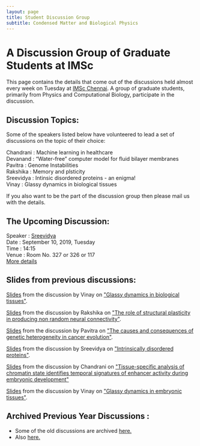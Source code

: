 ```yaml
---
layout: page
title: Student Discussion Group  
subtitle: Condensed Matter and Biological Physics
---
```

# A Discussion Group of Graduate Students at IMSc

This page contains the details that come out of the discussions held almost every week on Tuesday at [IMSc Chennai](https://www.imsc.res.in/). A group of graduate students, primarily from Physics and Computational Biology, participate in the discussion.

## Discussion Topics:

Some of the speakers listed below have volunteered to lead a set of discussions on the topic of their choice:

Chandrani	:	Machine learning in healthcare   
Devanand	:	“Water-free” computer model for fluid bilayer membranes  
Pavitra		:	Genome Instabilities  
Rakshika  : Memory and plsticity  
Sreevidya	:	Intinsic disordered proteins - an enigma!  
Vinay		  :	Glassy dynamics in biological tissues  

If you also want to be the part of the discussion group then please mail us with the details.

## The Upcoming Discussion:
Speaker :      [Sreevidya](https://www.imsc.res.in/sreevidya_t_s)  
Date    :      September 10, 2019, Tuesday  
Time    :      14:15   
Venue   :      Room No. 327 or 326 or 117  
[More details](https://vinayphys.github.io/discussion2019/2019/09/conformational_entropy_of_IDP)


## Slides from previous discussions:
[Slides](https://github.com/vinayphys/discussion2019/blob/master/slides/vinay_discussion2019_2.pdf) from the discussion by Vinay on ["Glassy dynamics in biological tissues"](https://vinayphys.github.io/discussion2019/2019/08/glassy_dynamics_embryonic_tissues-II). 

[Slides](https://github.com/vinayphys/discussion2019/blob/master/slides/genomic_instability.pdf) from the discussion by Rakshika on ["The role of structural plasticity in producing non random neural connectivity"](https://vinayphys.github.io/discussion2019/2019/08/memory).

[Slides](https://github.com/vinayphys/discussion2019/blob/master/slides/genomic_instability.pdf) from the discussion by Pavitra on ["The causes and consequences of genetic heterogeneity in cancer evolution"](https://vinayphys.github.io/discussion2019/2019/07/genomic_instability).  

[Slides](https://github.com/vinayphys/discussion2019/blob/master/slides/IDPs-Intro_Sreevidya.pdf) from the discussion by Sreevidya on ["Intrinsically disordered proteins"](https://vinayphys.github.io/discussion2019/2019/07/intrinsically_disordered_proteins).

[Slides](https://github.com/vinayphys/discussion2019/blob/master/slides/Chandrani_discussion.pdf) from the discussion by Chandrani on ["Tissue-specific analysis of chromatin state identifies temporal signatures of enhancer activity during embryonic development"](https://vinayphys.github.io/discussion2019/2019/07/enhancer_activity_during_embryonic_development-II)

[Slides](https://github.com/vinayphys/discussion2019/blob/master/slides/vinay_discussion2019_1.pdf) from the discussion by Vinay on ["Glassy dynamics in embryonic tissues"](https://vinayphys.github.io/discussion2019/2019/06/glassy_dynamics_embryonic_tissues). 


  

## Archived Previous Year Discussions :  
* Some of the old discussions are archived [here.](https://www.imsc.res.in/~kamalt/discussions.html)
* Also [here.](https://vinayphys.github.io/discussion/)

